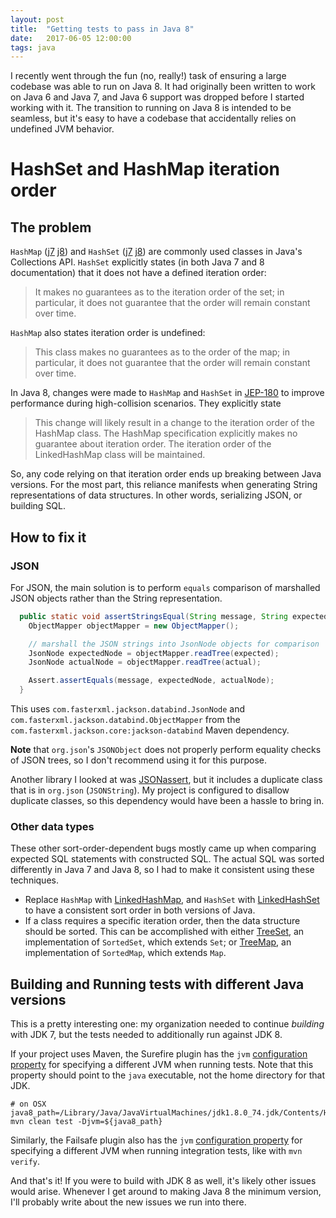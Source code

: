 ```yaml
---
layout: post
title:  "Getting tests to pass in Java 8"
date:   2017-06-05 12:00:00
tags: java
---
```


I recently went through the fun (no, really!) task of ensuring a large codebase was able to run on Java 8.
It had originally been written to work on Java 6 and Java 7, and Java 6 support was dropped before I started working with it.
The transition to running on Java 8 is intended to be seamless, but it's easy to have a codebase that accidentally relies on
undefined JVM behavior.

# HashSet and HashMap iteration order

## The problem

`HashMap` ([j7](http://docs.oracle.com/javase/7/docs/api/java/util/HashMap.html) [j8](http://docs.oracle.com/javase/8/docs/api/java/util/HashMap.html)) and
`HashSet` ([j7](http://docs.oracle.com/javase/7/docs/api/java/util/HashSet.html) [j8](http://docs.oracle.com/javase/8/docs/api/java/util/HashSet.html))
are commonly used classes in Java's Collections API.
`HashSet` explicitly states (in both Java 7 and 8 documentation) that it does not have a defined iteration order:

> It makes no guarantees as to the iteration order of the set; in particular, it does not guarantee that the order will remain constant over time.

`HashMap` also states iteration order is undefined:

> This class makes no guarantees as to the order of the map; in particular, it does not guarantee that the order will remain constant over time.

In Java 8, changes were made to `HashMap` and `HashSet` in [JEP-180](http://openjdk.java.net/jeps/180) to improve
performance during high-collision scenarios.  They explicitly state

> This change will likely result in a change to the iteration order of the HashMap class.
The HashMap specification explicitly makes no guarantee about iteration order.
The iteration order of the LinkedHashMap class will be maintained.

So, any code relying on that iteration order ends up breaking between Java versions.
For the most part, this reliance manifests when generating String representations of data structures.
In other words, serializing JSON, or building SQL.

## How to fix it

### JSON

For JSON, the main solution is to perform `equals` comparison of marshalled JSON objects rather than the String representation.

```java
  public static void assertStringsEqual(String message, String expected, String actual) throws IOException {
    ObjectMapper objectMapper = new ObjectMapper();

    // marshall the JSON strings into JsonNode objects for comparison
    JsonNode expectedNode = objectMapper.readTree(expected);
    JsonNode actualNode = objectMapper.readTree(actual);

    Assert.assertEquals(message, expectedNode, actualNode);
  }
```

This uses `com.fasterxml.jackson.databind.JsonNode` and `com.fasterxml.jackson.databind.ObjectMapper` from the
`com.fasterxml.jackson.core:jackson-databind` Maven dependency.

**Note** that `org.json`'s `JSONObject` does not properly perform equality checks of JSON trees,
so I don't recommend using it for this purpose.

Another library I looked at was [JSONassert](https://github.com/skyscreamer/JSONassert), but it includes a duplicate
class that is in `org.json` (`JSONString`).  My project is configured to disallow duplicate classes,
so this dependency would have been a hassle to bring in.

### Other data types

These other sort-order-dependent bugs mostly came up when comparing expected SQL statements with constructed SQL.
The actual SQL was sorted differently in Java 7 and Java 8, so I had to make it consistent using these techniques.

* Replace `HashMap` with [LinkedHashMap](http://docs.oracle.com/javase/7/docs/api/java/util/LinkedHashMap.html),
and `HashSet` with [LinkedHashSet](http://docs.oracle.com/javase/7/docs/api/java/util/LinkedHashSet.html)
to have a consistent sort order in both versions of Java.
* If a class requires a specific iteration order, then the data structure should be sorted.
This can be accomplished with either [TreeSet](http://docs.oracle.com/javase/7/docs/api/java/util/TreeSet.html),
an implementation of `SortedSet`, which extends `Set`;
or [TreeMap](http://docs.oracle.com/javase/7/docs/api/java/util/TreeMap.html),
an implementation of `SortedMap`, which extends `Map`.

## Building and Running tests with different Java versions

This is a pretty interesting one: my organization needed to continue _building_ with JDK 7,
but the tests needed to additionally run against JDK 8.

If your project uses Maven, the Surefire plugin has the
`jvm` [configuration property](http://maven.apache.org/surefire/maven-surefire-plugin/test-mojo.html#jvm)
for specifying a different JVM when running tests.
Note that this property should point to the `java` executable, not the home directory for that JDK.

```
# on OSX
java8_path=/Library/Java/JavaVirtualMachines/jdk1.8.0_74.jdk/Contents/Home/bin/java
mvn clean test -Djvm=${java8_path}
```

Similarly, the Failsafe plugin also has the
`jvm` [configuration property](http://maven.apache.org/surefire/maven-failsafe-plugin/integration-test-mojo.html#jvm)
for specifying a different JVM when running integration tests, like with `mvn verify`.

And that's it!  If you were to build with JDK 8 as well, it's likely other issues would arise.
Whenever I get around to making Java 8 the minimum version, I'll probably write about the new issues we run into there.
